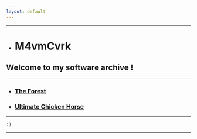 ```yaml
---
layout: default
---
```


* * *

*   # M4vmCvrk
## Welcome to my software archive !

* * *

*   ### [The Forest](/pages/theforest.md)

*   ### [Ultimate Chicken Horse](/pages/ultimatechickenhorse.md)

* * *

```
:)
```

* * *